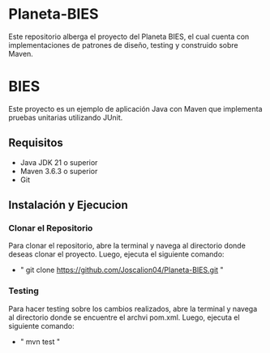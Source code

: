 # Planeta-BIES
Este repositorio alberga el proyecto del Planeta BIES, el cual cuenta con implementaciones de patrones de diseño, testing y construido sobre Maven.

# BIES

Este proyecto es un ejemplo de aplicación Java con Maven que implementa pruebas unitarias utilizando JUnit.

## Requisitos

- Java JDK 21 o superior
- Maven 3.6.3 o superior
- Git

## Instalación y Ejecucion

### Clonar el Repositorio

Para clonar el repositorio, abre la terminal y navega al directorio donde deseas clonar el proyecto. Luego, ejecuta el siguiente comando:
- " git clone https://github.com/Joscalion04/Planeta-BIES.git "

### Testing
Para hacer testing sobre los cambios realizados, abre la terminal y navega al directorio donde se encuentre el archvi pom.xml. Luego, ejecuta el siguiente comando:
- " mvn test "
